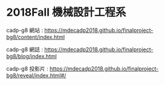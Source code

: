 # 2018Fall  機械設計工程系
cadp-g8   網站 : https://mdecadp2018.github.io/finalproject-bg8/content/index.html

cadp-g8   網誌 : https://mdecadp2018.github.io/finalproject-bg8/blog/index.html

cadp-g8 投影片 : https://mdecadp2018.github.io/finalproject-bg8/reveal/index.html#/
